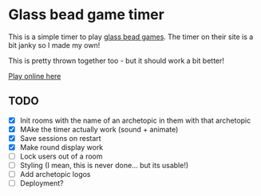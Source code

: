 # Glass bead game timer

This is a simple timer to play [glass bead games](https://glassbeadgames.com/). The timer on their site is a bit janky so I made my own!

This is pretty thrown together too - but it should work a bit better!

[Play online here](https://glassbead.seph.codes/)

## TODO

- [x] Init rooms with the name of an archetopic in them with that archetopic
- [x] MAke the timer actually work (sound + animate)
- [x] Save sessions on restart
- [x] Make round display work
- [ ] Lock users out of a room
- [ ] Styling (I mean, this is never done... but its usable!)
- [ ] Add archetopic logos
- [ ] Deployment?